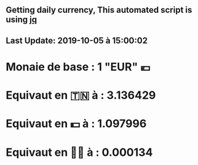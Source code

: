 ## Getting daily currency, This automated script is using [jq](https://stedolan.github.io/jq/)
## Last Update:  2019-10-05 à 15:00:02
 # Monaie de base : 1 "EUR" 💶 
 # Equivaut en 🇹🇳 à :  3.136429 
 # Equivaut en 💵 à : 1.097996
 # Equivaut en 🐱‍💻 à :  0.000134

